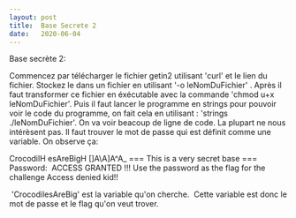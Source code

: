 ```yaml
---
layout: post
title:  Base Secrete 2
date:   2020-06-04
---
```


Base secrète 2:

Commencez par télécharger le fichier getin2 utilisant 'curl' et le lien du fichier. Stockez le dans un fichier en utilisant '-o leNomDuFichier' . Après il faut transformer ce fichier en éxécutable avec la commande 'chmod u+x leNomDuFichier'. Puis il faut lancer le programme en strings pour pouvoir voir le code du programme, on fait cela en utilisant : 'strings ./leNomDuFichier'. On va voir beacoup de ligne de code. La plupart ne nous intérèsent pas. Il faut trouver le mot de passe qui est définit comme une variable. On observe ça:

CrocodilH
esAreBigH
[]A\A]A^A_
=== This is a very secret base ===
Password:
 ACCESS GRANTED !!!
Use the password as the flag for the challenge
Access denied kid!!

 'CrocodilesAreBig' est la variable qu'on cherche.  Cette variable est donc le mot de passe et le flag qu'on veut trover.​​​